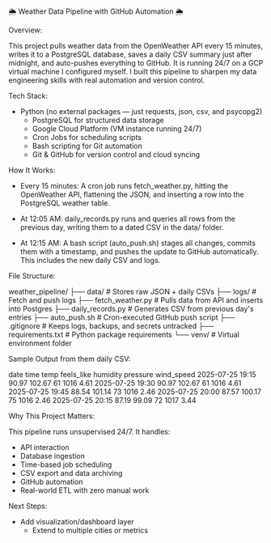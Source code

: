 🌦️ Weather Data Pipeline with GitHub Automation 🌦️ 

Overview: 
	
 This project pulls weather data from the OpenWeather API every 15 minutes, writes it to a PostgreSQL database, saves a daily CSV summary just after midnight, and auto-pushes everything to GitHub. It is 	running 24/7 on a GCP virtual machine I configured myself. I built this pipeline to sharpen my data engineering skills with real automation and version control.

Tech Stack:
	
  - Python (no external packages — just requests, json, csv, and psycopg2)
	- PostgreSQL for structured data storage
	- Google Cloud Platform (VM instance running 24/7)
	- Cron Jobs for scheduling scripts
	- Bash scripting for Git automation
	- Git & GitHub for version control and cloud syncing

How It Works:
  
  - Every 15 minutes:
  A cron job runs fetch_weather.py, hitting the OpenWeather API, flattening the JSON, and inserting a row into the PostgreSQL weather table.

  - At 12:05 AM:
  daily_records.py runs and queries all rows from the previous day, writing them to a dated CSV in the data/ folder.
	
  - At 12:15 AM:
  A bash script (auto_push.sh) stages all changes, commits them with a timestamp, and pushes the update to GitHub automatically. This includes the new daily CSV and logs.

File Structure:
  
  weather_pipeline/
	  ├── data/                    # Stores raw JSON + daily CSVs
	  ├── logs/                    # Fetch and push logs
	  ├── fetch_weather.py         # Pulls data from API and inserts into Postgres
	  ├── daily_records.py         # Generates CSV from previous day's entries
	  ├── auto_push.sh             # Cron-executed GitHub push script
	  ├── .gitignore               # Keeps logs, backups, and secrets untracked
	  ├── requirements.txt         # Python package requirements
	  └── venv/                    # Virtual environment folder

Sample Output from them daily CSV:

  date		time	temp	feels_like	humidity	pressure	wind_speed
  2025-07-25	19:15	90.97	102.67		61		1016		4.61
  2025-07-25	19:30	90.97	102.67		61		1016		4.61
  2025-07-25	19:45	88.54	101.14		73		1016		2.46
  2025-07-25	20:00	87.57	100.17		75		1016		2.46
  2025-07-25	20:15	87.19	99.09		72		1017		3.44

Why This Project Matters:
	
  This pipeline runs unsupervised 24/7. It handles:

  - API interaction
  - Database ingestion
  - Time-based job scheduling
  - CSV export and data archiving
  - GitHub automation
  - Real-world ETL with zero manual work

Next Steps:
	
  - Add visualization/dashboard layer
	- Extend to multiple cities or metrics
